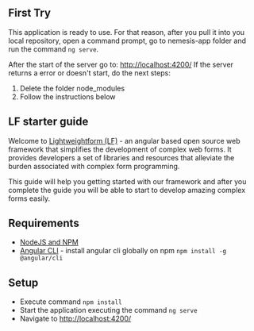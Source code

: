 ## First Try
This application is ready to use. For that reason, after you pull it into you local repository,
open a command prompt, go to nemesis-app folder and run the command `ng serve`.

After the start of the server go to: [http://localhost:4200/](http://localhost:4200/)
If the server returns a error or doesn't start, do the next steps:
1. Delete the folder node_modules
2. Follow the instructions below

## LF starter guide
Welcome to [Lightweightform (LF)](https://bitbucket.org/opensoftgitrepo/lightweightform) - 
an angular based open source web framework that simplifies the development of 
complex web forms. It provides developers a set of libraries and resources 
that alleviate the burden associated with complex form programming.

This guide will help you getting started with our framework and after you complete 
the guide you will be able to start to develop amazing complex forms easily.

## Requirements
* [NodeJS and NPM](https://nodejs.org/en/)
* [Angular CLI](https://cli.angular.io/) - install angular cli globally on npm `npm install -g @angular/cli`

## Setup
* Execute command `npm install`
* Start the application executing the command `ng serve`
* Navigate to [http://localhost:4200/](http://localhost:4200/)
